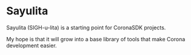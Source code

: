 # Sayulita #

Sayulita (SIGH-u-lita) is a starting point for CoronaSDK projects.

My hope is that it will grow into a base library of tools that make Corona development easier.

